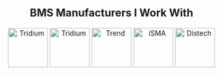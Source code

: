 <h2 align="center">BMS Manufacturers I Work With</h2>
<p align="center">
  <a href="https://www.tridium.com/"><img src="https://your-repo-url/icons/tridium.png" alt="Tridium" width="80"></a>
  <a href="https://www.tridium.com/"><img src="https://github.com/thomasjupe/thomasjupe/icons/Niagara-4-Logo.svg" alt="Tridium" width="80"></a>
  <a href="https://www.trendcontrols.com/"><img src="https://your-repo-url/icons/trend.png" alt="Trend" width="80"></a>
  <a href="https://ismacontrolli.com/"><img src="https://your-repo-url/icons/isma.png" alt="iSMA" width="80"></a>
  <a href="https://www.distech-controls.com/"><img src="https://your-repo-url/icons/distech.png" alt="Distech" width="80"></a>
</p>
